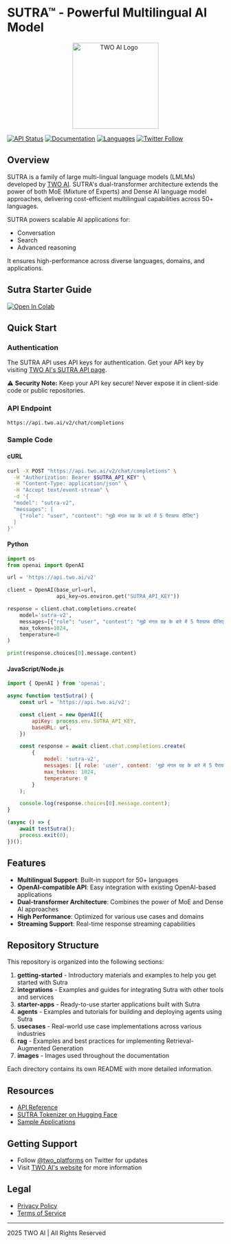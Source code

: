 # SUTRA™ - Powerful Multilingual AI Model

<p align="center">
  <img src="https://github.com/Shubhwithai/Sutra_Cookbooks/blob/main/images/logo-.png" alt="TWO AI Logo" width="200"/>
</p>

[![API Status](https://img.shields.io/badge/API-Active-success.svg)](https://www.two.ai/sutra/api)
[![Documentation](https://img.shields.io/badge/Docs-Available-blue.svg)](https://docs.two.ai/version-2/docs/get-started-with-sutra)
[![Languages](https://img.shields.io/badge/Languages-50%2B-orange.svg)](https://www.two.ai/sutra)
[![Twitter Follow](https://img.shields.io/twitter/follow/two_platforms?style=social)](https://twitter.com/two_platforms)

## Overview

SUTRA is a family of large multi-lingual language models (LMLMs) developed by [TWO AI](https://www.two.ai). SUTRA's dual-transformer architecture extends the power of both MoE (Mixture of Experts) and Dense AI language model approaches, delivering cost-efficient multilingual capabilities across 50+ languages.

SUTRA powers scalable AI applications for:
- Conversation
- Search
- Advanced reasoning

It ensures high-performance across diverse languages, domains, and applications.

## Sutra Starter Guide

[![Open In Colab](https://colab.research.google.com/assets/colab-badge.svg)](https://colab.research.google.com/drive/1j7B8mDIU8KMZ_IB-oaL_qLqXmWYYh0Xu)

## Quick Start

### Authentication

The SUTRA API uses API keys for authentication. Get your API key by visiting [TWO AI's SUTRA API page](https://www.two.ai/sutra/api).

⚠️ **Security Note:** Keep your API key secure! Never expose it in client-side code or public repositories.

### API Endpoint

```
https://api.two.ai/v2/chat/completions
```

### Sample Code

#### cURL

```bash
curl -X POST "https://api.two.ai/v2/chat/completions" \
  -H "Authorization: Bearer $SUTRA_API_KEY" \
  -H "Content-Type: application/json" \
  -H "Accept text/event-stream" \
  -d '{
  "model": "sutra-v2",
  "messages": [
    {"role": "user", "content": "मुझे मंगल ग्रह के बारे में 5 पैराग्राफ दीजिए"}
  ]
}'
```

#### Python

```python
import os
from openai import OpenAI

url = 'https://api.two.ai/v2'

client = OpenAI(base_url=url,
                api_key=os.environ.get("SUTRA_API_KEY"))

response = client.chat.completions.create(
    model='sutra-v2',
    messages=[{"role": "user", "content": "मुझे मंगल ग्रह के बारे में 5 पैराग्राफ दीजिए"}],
    max_tokens=1024,
    temperature=0
)

print(response.choices[0].message.content)
```

#### JavaScript/Node.js

```javascript
import { OpenAI } from 'openai';

async function testSutra() {
    const url = 'https://api.two.ai/v2';

    const client = new OpenAI({
        apiKey: process.env.SUTRA_API_KEY,
        baseURL: url,
    })

    const response = await client.chat.completions.create(
        {
            model: 'sutra-v2',
            messages: [{ role: 'user', content: 'मुझे मंगल ग्रह के बारे में 5 पैराग्राफ दीजिए' }],
            max_tokens: 1024,
            temperature: 0
        }
    );

    console.log(response.choices[0].message.content);
}

(async () => { 
    await testSutra(); 
    process.exit(0); 
})();
```

## Features

- **Multilingual Support**: Built-in support for 50+ languages
- **OpenAI-compatible API**: Easy integration with existing OpenAI-based applications
- **Dual-transformer Architecture**: Combines the power of MoE and Dense AI approaches
- **High Performance**: Optimized for various use cases and domains
- **Streaming Support**: Real-time response streaming capabilities

## Repository Structure

This repository is organized into the following sections:

1. **getting-started** - Introductory materials and examples to help you get started with Sutra
2. **integrations** - Examples and guides for integrating Sutra with other tools and services
3. **starter-apps** - Ready-to-use starter applications built with Sutra
4. **agents** - Examples and tutorials for building and deploying agents using Sutra
5. **usecases** - Real-world use case implementations across various industries
6. **rag** - Examples and best practices for implementing Retrieval-Augmented Generation
7. **images** - Images used throughout the documentation

Each directory contains its own README with more detailed information.

## Resources

- [API Reference](https://docs.two.ai/version-2/docs/get-started-with-sutra)
- [SUTRA Tokenizer on Hugging Face](https://huggingface.co/spaces/TWO/sutra-tokenizer-comparison)
- [Sample Applications](https://github.com/sutra-dev)

## Getting Support

- Follow [@two_platforms](https://twitter.com/two_platforms) on Twitter for updates
- Visit [TWO AI's website](https://www.two.ai) for more information


## Legal

- [Privacy Policy](https://two.ai/legal/privacy)
- [Terms of Service](https://two.ai/legal/terms)

---

 2025 TWO AI | All Rights Reserved
